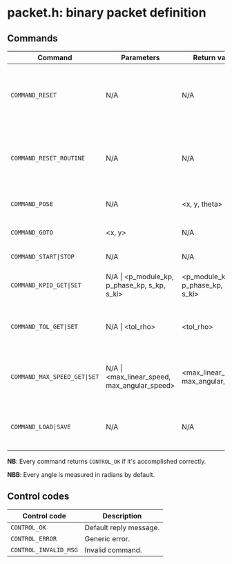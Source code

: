 # packet.h: binary packet definition
## Commands

|	Command	|	Parameters	|	Return values	|	Description	|
|---------------|---------------|---------------|---------------|
|	`COMMAND_RESET`	|	N/A	|	N/A	|	Set the zero of the ortogonal system in the current point of the 2D space.	|
|	`COMMAND_RESET_ROUTINE`	|	N/A	|	N/A	|	Execute the automatic reset routine by using the two front switches.	|
|	`COMMAND_POSE`	|	N/A	|	&lt;x, y, theta&gt;	|	Get the pose of the robot.	|
|	`COMMAND_GOTO`	|	&lt;x, y&gt;	|	N/A	|	Go to the &lt;x, y&gt; point.	|
|	`COMMAND_START\|STOP`	|	N/A	|	N/A	|	Start \| Stop engine.	|
|	`COMMAND_KPID_GET\|SET`	|	N/A \| &lt;p_module_kp, p_phase_kp, s_kp, s_ki&gt;	|	&lt;p_module_kp, p_phase_kp, s_kp, s_ki&gt;	|	Get \| Set the various PID constants.	|
|	`COMMAND_TOL_GET\|SET`	|	N/A \| &lt;tol_rho&gt;	|	&lt;tol_rho&gt;	|	Get \| Set the distance tollerance (m).	|
|	`COMMAND_MAX_SPEED_GET\|SET`	|	N/A \| &lt;max_linear_speed, max_angular_speed&gt;	|	&lt;max_linear_speed, max_angular_speed&gt;	|	Get \| Set robot maximum speeds (m/s, rad/s).	|
|	`COMMAND_LOAD\|SAVE`	|	N/A	|	N/A	|	Load \| Save current settings from \| to EEPROM.	|

**NB**:	Every command returns `CONTROL_OK` if it's accomplished correctly.

**NBB**:	Every angle is measured in radians by default.

## Control codes

|	Control code	|	Description	|
|---------------|-------------|
|	`CONTROL_OK`	|	Default reply message.	|
|	`CONTROL_ERROR`	|	Generic error.	|
|	`CONTROL_INVALID_MSG`	|	Invalid command.	|
